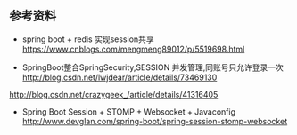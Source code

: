 ## 参考资料

- spring boot + redis 实现session共享
https://www.cnblogs.com/mengmeng89012/p/5519698.html

- SpringBoot整合SpringSecurity,SESSION 并发管理,同账号只允许登录一次
http://blog.csdn.net/lwjdear/article/details/73469130

http://blog.csdn.net/crazygeek_/article/details/41316405

- Spring Boot Session + STOMP + Websocket + Javaconfig
http://www.devglan.com/spring-boot/spring-session-stomp-websocket
